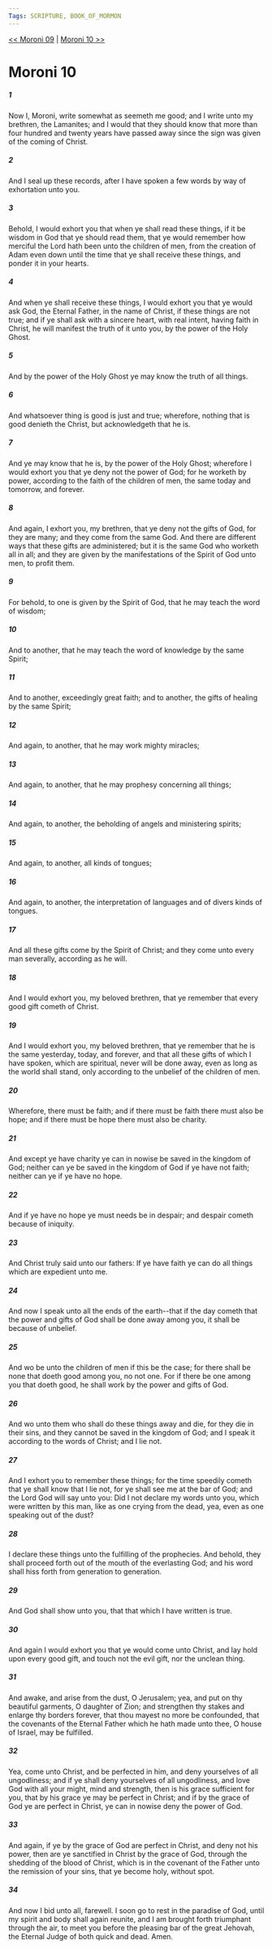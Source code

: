 ```yaml
---
Tags: SCRIPTURE, BOOK_OF_MORMON
---
```


[<< Moroni 09](BOOK_OF_MORMON/15_Moroni/Moroni_09.md) | [Moroni 10 >>](BOOK_OF_MORMON/15_Moroni/Moroni_10.md)

# Moroni 10

##### 1
 Now I, Moroni, write somewhat as seemeth me good; and I write unto my brethren, the Lamanites; and I would that they should know that more than four hundred and twenty years have passed away since the sign was given of the coming of Christ.
##### 2
 And I seal up these records, after I have spoken a few words by way of exhortation unto you.
##### 3
 Behold, I would exhort you that when ye shall read these things, if it be wisdom in God that ye should read them, that ye would remember how merciful the Lord hath been unto the children of men, from the creation of Adam even down until the time that ye shall receive these things, and ponder it in your hearts.
##### 4
 And when ye shall receive these things, I would exhort you that ye would ask God, the Eternal Father, in the name of Christ, if these things are not true; and if ye shall ask with a sincere heart, with real intent, having faith in Christ, he will manifest the truth of it unto you, by the power of the Holy Ghost.
##### 5
 And by the power of the Holy Ghost ye may know the truth of all things.
##### 6
 And whatsoever thing is good is just and true; wherefore, nothing that is good denieth the Christ, but acknowledgeth that he is.
##### 7
 And ye may know that he is, by the power of the Holy Ghost; wherefore I would exhort you that ye deny not the power of God; for he worketh by power, according to the faith of the children of men, the same today and tomorrow, and forever.
##### 8
 And again, I exhort you, my brethren, that ye deny not the gifts of God, for they are many; and they come from the same God. And there are different ways that these gifts are administered; but it is the same God who worketh all in all; and they are given by the manifestations of the Spirit of God unto men, to profit them.
##### 9
 For behold, to one is given by the Spirit of God, that he may teach the word of wisdom;
##### 10
 And to another, that he may teach the word of knowledge by the same Spirit;
##### 11
 And to another, exceedingly great faith; and to another, the gifts of healing by the same Spirit;
##### 12
 And again, to another, that he may work mighty miracles;
##### 13
 And again, to another, that he may prophesy concerning all things;
##### 14
 And again, to another, the beholding of angels and ministering spirits;
##### 15
 And again, to another, all kinds of tongues;
##### 16
 And again, to another, the interpretation of languages and of divers kinds of tongues.
##### 17
 And all these gifts come by the Spirit of Christ; and they come unto every man severally, according as he will.
##### 18
 And I would exhort you, my beloved brethren, that ye remember that every good gift cometh of Christ.
##### 19
 And I would exhort you, my beloved brethren, that ye remember that he is the same yesterday, today, and forever, and that all these gifts of which I have spoken, which are spiritual, never will be done away, even as long as the world shall stand, only according to the unbelief of the children of men.
##### 20
 Wherefore, there must be faith; and if there must be faith there must also be hope; and if there must be hope there must also be charity.
##### 21
 And except ye have charity ye can in nowise be saved in the kingdom of God; neither can ye be saved in the kingdom of God if ye have not faith; neither can ye if ye have no hope.
##### 22
 And if ye have no hope ye must needs be in despair; and despair cometh because of iniquity.
##### 23
 And Christ truly said unto our fathers: If ye have faith ye can do all things which are expedient unto me.
##### 24
 And now I speak unto all the ends of the earth--that if the day cometh that the power and gifts of God shall be done away among you, it shall be because of unbelief.
##### 25
 And wo be unto the children of men if this be the case; for there shall be none that doeth good among you, no not one. For if there be one among you that doeth good, he shall work by the power and gifts of God.
##### 26
 And wo unto them who shall do these things away and die, for they die in their sins, and they cannot be saved in the kingdom of God; and I speak it according to the words of Christ; and I lie not.
##### 27
 And I exhort you to remember these things; for the time speedily cometh that ye shall know that I lie not, for ye shall see me at the bar of God; and the Lord God will say unto you: Did I not declare my words unto you, which were written by this man, like as one crying from the dead, yea, even as one speaking out of the dust?
##### 28
 I declare these things unto the fulfilling of the prophecies. And behold, they shall proceed forth out of the mouth of the everlasting God; and his word shall hiss forth from generation to generation.
##### 29
 And God shall show unto you, that that which I have written is true.
##### 30
 And again I would exhort you that ye would come unto Christ, and lay hold upon every good gift, and touch not the evil gift, nor the unclean thing.
##### 31
 And awake, and arise from the dust, O Jerusalem; yea, and put on thy beautiful garments, O daughter of Zion; and strengthen thy stakes and enlarge thy borders forever, that thou mayest no more be confounded, that the covenants of the Eternal Father which he hath made unto thee, O house of Israel, may be fulfilled.
##### 32
 Yea, come unto Christ, and be perfected in him, and deny yourselves of all ungodliness; and if ye shall deny yourselves of all ungodliness, and love God with all your might, mind and strength, then is his grace sufficient for you, that by his grace ye may be perfect in Christ; and if by the grace of God ye are perfect in Christ, ye can in nowise deny the power of God.
##### 33
 And again, if ye by the grace of God are perfect in Christ, and deny not his power, then are ye sanctified in Christ by the grace of God, through the shedding of the blood of Christ, which is in the covenant of the Father unto the remission of your sins, that ye become holy, without spot.
##### 34
 And now I bid unto all, farewell. I soon go to rest in the paradise of God, until my spirit and body shall again reunite, and I am brought forth triumphant through the air, to meet you before the pleasing bar of the great Jehovah, the Eternal Judge of both quick and dead. Amen.
